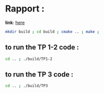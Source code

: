 # Rapport :

**link**: [here](rapport.md)


```bash
mkdir build ; cd build ; cmake .. ; make ;
```

## to run the TP 1-2 code : 

```bash
cd .. ; ./build/TP1-2
```

## to run the TP 3 code : 

```bash
cd .. ; ./build/TP3
```